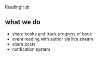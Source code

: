 ReadingHub

## what we do 
- share books and track progress of book
- event reading with author via live stream
- share posts 
- notification system 
